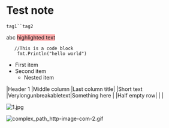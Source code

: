 # Test note

`tag1``tag2`

abc <span style="background-color: #ffaaaa">highlighted text</span>

```
   //This is a code block
    fmt.Println("hello world")
```

* First item
* Second item
    * Nested item

|Header 1      |Middle column          |Last column title|
|Short text    |Verylongunbreakabletext|Something here   |
|Half empty row|                       |                 |

![1.jpg](image/1.jpg)

![complex_path_http-image-com-2.gif](image/complex_path_http-image-com-2.gif)
